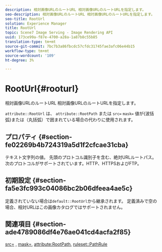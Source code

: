 ```yaml
---
description: 相対画像URLのルートURL 相対画像URLのルートURLを指定します。
seo-description: 相対画像URLのルートURL 相対画像URLのルートURLを指定します。
seo-title: RootUrl
solution: Experience Manager
title: RootUrl
topic: Scene7 Image Serving - Image Rendering API
uuid: 173ce99a-f87e-4700-a28a-1a87b8c55b85
translation-type: tm+mt
source-git-commit: 7bc7b3a86fbcdc57cfdc31745fae3afc06e44b15
workflow-type: tm+mt
source-wordcount: '109'
ht-degree: 3%

---
```



# RootUrl{#rooturl}

相対画像URLのルートURL 相対画像URLのルートURLを指定します。

`attribute::RootUrl` は、 `attribute::RootPath` または `src=`  `mask=` 値が{波括弧}または（丸括弧）で囲まれている場合の代わりに使用されます。

## プロパティ {#section-fe02269b4b724319a5d1f2cfcae31cba}

テキスト文字列の値。 先頭のプロトコル識別子を含む、絶対URLルートパス。 次のプロトコルがサポートされています。HTTP、HTTPSおよびFTP。

## 初期設定 {#section-fa5e3fc993c04086bc2b06dfeea4ae5c}

定義されていない場合は`default::RootUrl`から継承されます。 定義済みで空の場合、相対URLはこの画像カタログではサポートされません。

## 関連項目 {#section-ade4789086df4e76ae041cd4acfa2f85}

[src=](../../../../../is-api/http-ref/image-serving-api-ref/c-http-protocol-reference/c-command-reference/r-src.md#reference-f6506637778c4c69bf106a7924a91ab1) ,  [mask=](../../../../../is-api/http-ref/image-serving-api-ref/c-http-protocol-reference/c-command-reference/r-mask.md#reference-922254e027404fb890b850e2723ee06e),  [attribute:RootPath](../../../../../is-api/image-catalog/image-serving-api-ref/c-image-catalog-reference/c-attributes-reference/r-rootpath.md#reference-17d57e5967be403b8408fa7214017494),  [ruleset::PathRule](../../../../../is-api/image-catalog/image-serving-api-ref/c-image-catalog-reference/c-rule-set-reference/c-rule-set-reference.md#concept-3e5058cf3507470b82cac638df23ea8e)
